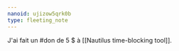 ```yaml
---
nanoid: ujizow5qrk0b
type: fleeting_note
---
```

J'ai fait un #don de 5 $ à [[Nautilus time-blocking tool]].
